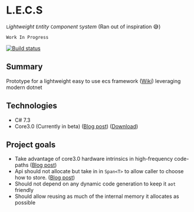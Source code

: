 # L.E.C.S
`L`*ightweight* `E`*ntity* `C`*omponent* `S`*ystem* (Ran out of inspiration 😅)

`Work In Progress`

[![Build status](https://dev.azure.com/bastian-blokland/Lecs/_apis/build/status/Lecs-CI)](https://dev.azure.com/bastian-blokland/Lecs/_build/latest?definitionId=-1)


## Summary
Prototype for a lightweight easy to use ecs framework ([Wiki](https://en.wikipedia.org/wiki/Entity%E2%80%93component%E2%80%93system))
leveraging modern dotnet

## Technologies
* C# 7.3
* Core3.0 (Currently in beta) ([Blog post](https://blogs.msdn.microsoft.com/dotnet/2018/10/04/update-on-net-core-3-0-and-net-framework-4-8/))
([Download](https://dotnet.microsoft.com/download/dotnet-core/3.0))

## Project goals
* Take advantage of core3.0 hardware intrinsics in high-frequency code-paths ([Blog post](https://blogs.msdn.microsoft.com/dotnet/2018/10/10/using-net-hardware-intrinsics-api-to-accelerate-machine-learning-scenarios/))
* Api should not allocate but take in in `Span<T>` to allow caller to choose how to store. ([Blog post](https://msdn.microsoft.com/magazine/mt814808.aspx))
* Should not depend on any dynamic code generation to keep it `aot` friendly
* Should allow reusing as much of the internal memory it allocates as possible

